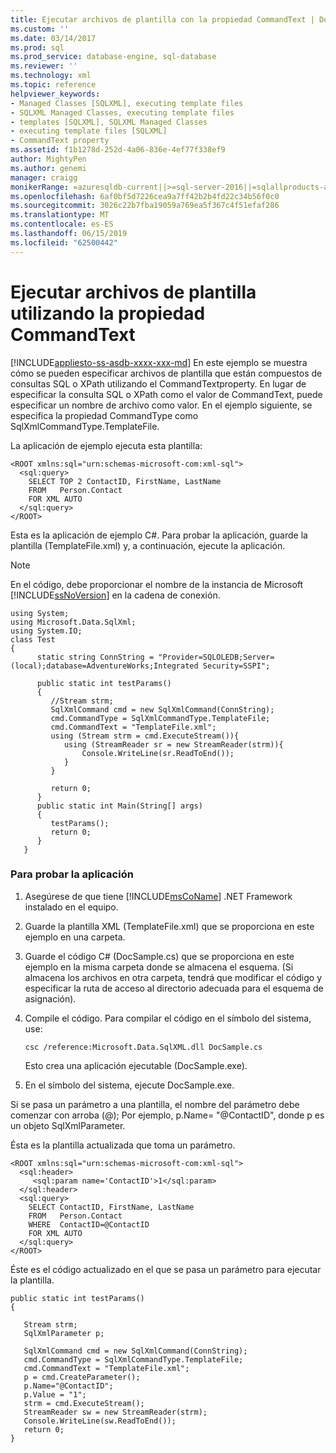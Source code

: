 ```yaml
---
title: Ejecutar archivos de plantilla con la propiedad CommandText | Documentos de Microsoft
ms.custom: ''
ms.date: 03/14/2017
ms.prod: sql
ms.prod_service: database-engine, sql-database
ms.reviewer: ''
ms.technology: xml
ms.topic: reference
helpviewer_keywords:
- Managed Classes [SQLXML], executing template files
- SQLXML Managed Classes, executing template files
- templates [SQLXML], SQLXML Managed Classes
- executing template files [SQLXML]
- CommandText property
ms.assetid: f1b1278d-252d-4a06-836e-4ef77f338ef9
author: MightyPen
ms.author: genemi
manager: craigg
monikerRange: =azuresqldb-current||>=sql-server-2016||=sqlallproducts-allversions||>=sql-server-linux-2017||=azuresqldb-mi-current
ms.openlocfilehash: 6af0bf5d7226cea9a7ff42b2b4fd22c34b56f0c0
ms.sourcegitcommit: 3026c22b7fba19059a769ea5f367c4f51efaf286
ms.translationtype: MT
ms.contentlocale: es-ES
ms.lasthandoff: 06/15/2019
ms.locfileid: "62500442"
---
```

# <a name="executing-template-files-by-using-the-commandtext-property"></a>Ejecutar archivos de plantilla utilizando la propiedad CommandText
[!INCLUDE[appliesto-ss-asdb-xxxx-xxx-md](../../../includes/appliesto-ss-asdb-xxxx-xxx-md.md)]
  En este ejemplo se muestra cómo se pueden especificar archivos de plantilla que están compuestos de consultas SQL o XPath utilizando el CommandTextproperty. En lugar de especificar la consulta SQL o XPath como el valor de CommandText, puede especificar un nombre de archivo como valor. En el ejemplo siguiente, se especifica la propiedad CommandType como SqlXmlCommandType.TemplateFile.  
  
 La aplicación de ejemplo ejecuta esta plantilla:  
  
```  
<ROOT xmlns:sql="urn:schemas-microsoft-com:xml-sql">  
  <sql:query>  
    SELECT TOP 2 ContactID, FirstName, LastName   
    FROM   Person.Contact  
    FOR XML AUTO  
  </sql:query>  
</ROOT>  
```  
  
 Esta es la aplicación de ejemplo C#. Para probar la aplicación, guarde la plantilla (TemplateFile.xml) y, a continuación, ejecute la aplicación.  
  
> [!NOTE]  
>  En el código, debe proporcionar el nombre de la instancia de Microsoft [!INCLUDE[ssNoVersion](../../../includes/ssnoversion-md.md)] en la cadena de conexión.  
  
```  
using System;  
using Microsoft.Data.SqlXml;  
using System.IO;  
class Test  
{  
      static string ConnString = "Provider=SQLOLEDB;Server=(local);database=AdventureWorks;Integrated Security=SSPI";  
  
      public static int testParams()  
      {  
         //Stream strm;  
         SqlXmlCommand cmd = new SqlXmlCommand(ConnString);  
         cmd.CommandType = SqlXmlCommandType.TemplateFile;  
         cmd.CommandText = "TemplateFile.xml";  
         using (Stream strm = cmd.ExecuteStream()){  
            using (StreamReader sr = new StreamReader(strm)){  
                Console.WriteLine(sr.ReadToEnd());  
            }  
         }  
  
         return 0;        
      }  
      public static int Main(String[] args)  
      {  
         testParams();     
         return 0;  
      }  
   }  
```  
  
### <a name="to-test-the-application"></a>Para probar la aplicación  
  
1.  Asegúrese de que tiene [!INCLUDE[msCoName](../../../includes/msconame-md.md)] .NET Framework instalado en el equipo.  
  
2.  Guarde la plantilla XML (TemplateFile.xml) que se proporciona en este ejemplo en una carpeta.  
  
3.  Guarde el código C# (DocSample.cs) que se proporciona en este ejemplo en la misma carpeta donde se almacena el esquema. (Si almacena los archivos en otra carpeta, tendrá que modificar el código y especificar la ruta de acceso al directorio adecuada para el esquema de asignación).  
  
4.  Compile el código. Para compilar el código en el símbolo del sistema, use:  
  
    ```  
    csc /reference:Microsoft.Data.SqlXML.dll DocSample.cs  
    ```  
  
     Esto crea una aplicación ejecutable (DocSample.exe).  
  
5.  En el símbolo del sistema, ejecute DocSample.exe.  
  
 Si se pasa un parámetro a una plantilla, el nombre del parámetro debe comenzar con arroba (@); Por ejemplo, p.Name= "\@ContactID", donde p es un objeto SqlXmlParameter.  
  
 Ésta es la plantilla actualizada que toma un parámetro.  
  
```  
<ROOT xmlns:sql="urn:schemas-microsoft-com:xml-sql">  
  <sql:header>  
     <sql:param name='ContactID'>1</sql:param>    
  </sql:header>  
  <sql:query>  
    SELECT ContactID, FirstName, LastName  
    FROM   Person.Contact  
    WHERE  ContactID=@ContactID  
    FOR XML AUTO  
  </sql:query>  
</ROOT>  
```  
  
 Éste es el código actualizado en el que se pasa un parámetro para ejecutar la plantilla.  
  
```  
public static int testParams()  
{  
  
   Stream strm;  
   SqlXmlParameter p;  
  
   SqlXmlCommand cmd = new SqlXmlCommand(ConnString);  
   cmd.CommandType = SqlXmlCommandType.TemplateFile;  
   cmd.CommandText = "TemplateFile.xml";  
   p = cmd.CreateParameter();  
   p.Name="@ContactID";  
   p.Value = "1";  
   strm = cmd.ExecuteStream();  
   StreamReader sw = new StreamReader(strm);  
   Console.WriteLine(sw.ReadToEnd());  
   return 0;        
}  
```  
  
  
